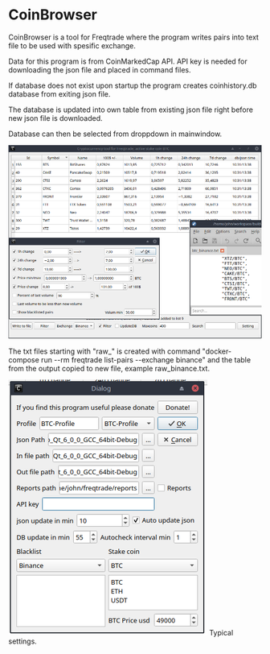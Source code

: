 # CoinBrowser
CoinBrowser is a tool for Freqtrade where the program writes pairs into text file to be used with spesific exchange.

Data for this program is from CoinMarkedCap API. API key is needed for downloading the json file and placed in command files.

If database does not exist upon startup the program creates coinhistory.db database from exiting json file.

The database is updated into own table from existing json file right before new json file is downloaded.

Database can then be selected from droppdown in mainwindow.


![Welcome screen](https://github.com/QTinman/CoinBrowser/blob/main/screencap.png)


The txt files starting with "raw_" is created with command "docker-compose run --rm freqtrade list-pairs --exchange binance" and the table from the output copied to new file, example raw_binance.txt.

![Welcome screen](https://github.com/QTinman/CoinBrowser/blob/main/settings.png)
Typical settings.
